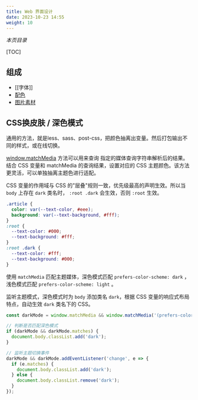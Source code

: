 ```yaml
---
title: Web 界面设计
date: 2023-10-23 14:55
weight: 10
---
```


*本页目录*

[TOC]

## 组成

- [[字体]]
- [配色](小白配色)
- [图片素材](img-stuff)


## CSS换皮肤 / 深色模式

通用的方法，就是less、sass、post-css，把颜色抽离出变量。然后打包输出不同的样式，或在线切换。

[window.matchMedia](https://developer.mozilla.org/zh-CN/docs/Web/API/Window/matchMedia) 方法可以用来查询 指定的媒体查询字符串解析后的结果。
结合 CSS 变量和 matchMedia 的查询结果，设置对应的 CSS 主题颜色。该方法更灵活，可以单独抽离主题色进行适配。

CSS 变量的作用域与 CSS 的"层叠"规则一致，优先级最高的声明生效。所以当 `body` 上存在 `dark` 类名时，
`:root .dark` 会生效，否则 `:root` 生效。

```css
.article { 
  color: var(--text-color, #eee); 
  background: var(--text-background, #fff); 
} 
:root { 
  --text-color: #000; 
  --text-background: #fff; 
} 
:root .dark { 
  --text-color: #fff; 
  --text-background: #000; 
}
```

使用 `matchMedia` 匹配主题媒体，深色模式匹配 `prefers-color-scheme: dark` ，浅色模式匹配 `prefers-color-scheme: light` 。

监听主题模式，深色模式时为 `body` 添加类名 `dark`，根据 CSS 变量的响应式布局特点，自动生效 `dark` 类名下的 CSS。

```js
const darkMode = window.matchMedia && window.matchMedia('(prefers-color-scheme: dark)');

// 判断是否匹配深色模式 
if (darkMode && darkMode.matches) { 
  document.body.classList.add('dark'); 
} 

// 监听主题切换事件 
darkMode && darkMode.addEventListener('change', e => { 
  if (e.matches) { 
    document.body.classList.add('dark'); 
  } else { 
    document.body.classList.remove('dark');  
  } 
});
```